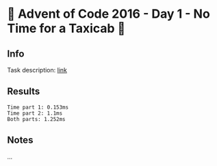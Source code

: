 # 🎄 Advent of Code 2016 - Day 1 - No Time for a Taxicab 🎄

## Info

Task description: [link](https://adventofcode.com/2016/day/1)

## Results

```
Time part 1: 0.153ms
Time part 2: 1.1ms
Both parts: 1.252ms
```

## Notes

...